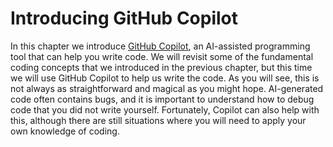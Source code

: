 # Introducing GitHub Copilot

In this chapter we introduce [GitHub Copilot](https://github.com/features/copilot), an AI-assisted programming tool that can help you write code. We will revisit some of the fundamental coding concepts that we introduced in the previous chapter, but this time we will use GitHub Copilot to help us write the code. As you will see, this is not always as straightforward and magical as you might hope. AI-generated code often contains bugs, and it is important to understand how to debug code that you did not write yourself. Fortunately, Copilot can also help with this, although there are still situations where you will need to apply your own knowledge of coding.